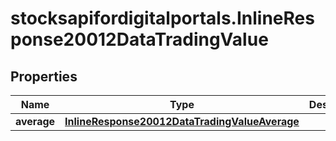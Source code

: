 # stocksapifordigitalportals.InlineResponse20012DataTradingValue

## Properties

Name | Type | Description | Notes
------------ | ------------- | ------------- | -------------
**average** | [**InlineResponse20012DataTradingValueAverage**](InlineResponse20012DataTradingValueAverage.md) |  | [optional] 



